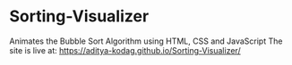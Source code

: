# Sorting-Visualizer
Animates the Bubble Sort Algorithm using HTML, CSS and JavaScript
The site is live at: https://aditya-kodag.github.io/Sorting-Visualizer/
